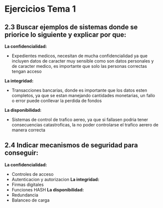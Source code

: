 # Ejercicios Tema 1
## 2.3 Buscar ejemplos de sistemas donde se priorice lo siguiente y explicar por que: 

**La confidencialidad:**
- Expedientes medicos, necesitan de mucha confidencialidad ya que incluyen datos de caracter muy sensible como son datos personales y de caracter medico, es importante que solo las personas correctas tengan acceso

**La integridad:**
- Transacciones bancarias, donde es importante que los datos esten completos, ya que se estan manejando cantidades monetarias, un fallo o error puede conllevar la perdida de fondos

**La disponibilidad:**
- Sistemas de control de trafico aereo, ya que si fallasen podria tener consecuencias catastroficas, la no poder controlarse el trafico aerero de manera correcta


## 2.4 Indicar mecanismos de seguridad para conseguir: 

**La confidencialidad:**
- Controles de acceso
- Autenticacion y autorizacion
**La integridad:**
- Firmas digitales 
- Funciones HASH 
**La disponibilidad:**
- Redundancia 
- Balanceo de carga 